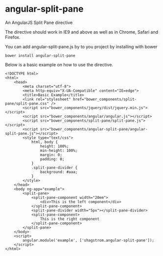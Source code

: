 angular-split-pane
==================

An AngularJS Split Pane directive

The directive should work in IE9 and above as well as in Chrome, Safari and Firefox.

You can add angular-split-pane.js by to you project by installing with bower

    bower install angular-split-pane

Below is a basic example on how to use the directive. 

    <!DOCTYPE html>
    <html>
        <head>
            <meta charset="utf-8">
            <meta http-equiv="X-UA-Compatible" content="IE=edge">
            <title>Basic Example</title>
            <link rel="stylesheet" href="bower_components/split-pane/split-pane.css" />
            <script src="bower_components/jquery/dist/jquery.min.js"></script>
            <script src="bower_components/angular/angular.js"></script>
            <script src="bower_components/split-pane/split-pane.js"></script>
            <script src="bower_components/angular-split-pane/angular-split-pane.js"></script>
            <style type="text/css">
                html, body {
                    height: 100%;
                    min-height: 100%;
                    margin: 0;
                    padding: 0;
                }
                .split-pane-divider {
                    background: #aaa;
                }
            </style>
        </head>
        <body ng-app="example">
            <split-pane>
                <split-pane-component width="20em">
                    <div>This is the left component</div>
                </split-pane-component>
                <split-pane-divider width="5px"></split-pane-divider>
                <split-pane-component>
                    This is the right component
                </split-pane-component>
            </split-pane>
        </body>
        <script>
            angular.module('example', ['shagstrom.angular-split-pane']);
        </script>
    </html>
